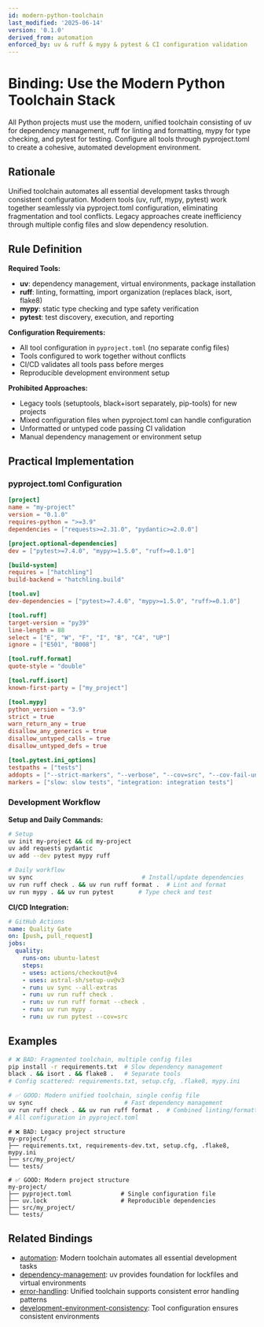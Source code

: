 ```yaml
---
id: modern-python-toolchain
last_modified: '2025-06-14'
version: '0.1.0'
derived_from: automation
enforced_by: uv & ruff & mypy & pytest & CI configuration validation
---
```


# Binding: Use the Modern Python Toolchain Stack

All Python projects must use the modern, unified toolchain consisting of uv for dependency management, ruff for linting and formatting, mypy for type checking, and pytest for testing. Configure all tools through pyproject.toml to create a cohesive, automated development environment.

## Rationale

Unified toolchain automates all essential development tasks through consistent configuration. Modern tools (uv, ruff, mypy, pytest) work together seamlessly via pyproject.toml configuration, eliminating fragmentation and tool conflicts. Legacy approaches create inefficiency through multiple config files and slow dependency resolution.

## Rule Definition

**Required Tools:**
- **uv**: dependency management, virtual environments, package installation
- **ruff**: linting, formatting, import organization (replaces black, isort, flake8)
- **mypy**: static type checking and type safety verification
- **pytest**: test discovery, execution, and reporting

**Configuration Requirements:**
- All tool configuration in `pyproject.toml` (no separate config files)
- Tools configured to work together without conflicts
- CI/CD validates all tools pass before merges
- Reproducible development environment setup

**Prohibited Approaches:**
- Legacy tools (setuptools, black+isort separately, pip-tools) for new projects
- Mixed configuration files when pyproject.toml can handle configuration
- Unformatted or untyped code passing CI validation
- Manual dependency management or environment setup

## Practical Implementation

### pyproject.toml Configuration

```toml
[project]
name = "my-project"
version = "0.1.0"
requires-python = ">=3.9"
dependencies = ["requests>=2.31.0", "pydantic>=2.0.0"]

[project.optional-dependencies]
dev = ["pytest>=7.4.0", "mypy>=1.5.0", "ruff>=0.1.0"]

[build-system]
requires = ["hatchling"]
build-backend = "hatchling.build"

[tool.uv]
dev-dependencies = ["pytest>=7.4.0", "mypy>=1.5.0", "ruff>=0.1.0"]

[tool.ruff]
target-version = "py39"
line-length = 88
select = ["E", "W", "F", "I", "B", "C4", "UP"]
ignore = ["E501", "B008"]

[tool.ruff.format]
quote-style = "double"

[tool.ruff.isort]
known-first-party = ["my_project"]

[tool.mypy]
python_version = "3.9"
strict = true
warn_return_any = true
disallow_any_generics = true
disallow_untyped_calls = true
disallow_untyped_defs = true

[tool.pytest.ini_options]
testpaths = ["tests"]
addopts = ["--strict-markers", "--verbose", "--cov=src", "--cov-fail-under=85"]
markers = ["slow: slow tests", "integration: integration tests"]
```

### Development Workflow

**Setup and Daily Commands:**
```bash
# Setup
uv init my-project && cd my-project
uv add requests pydantic
uv add --dev pytest mypy ruff

# Daily workflow
uv sync                               # Install/update dependencies
uv run ruff check . && uv run ruff format .  # Lint and format
uv run mypy . && uv run pytest       # Type check and test
```

**CI/CD Integration:**
```yaml
# GitHub Actions
name: Quality Gate
on: [push, pull_request]
jobs:
  quality:
    runs-on: ubuntu-latest
    steps:
    - uses: actions/checkout@v4
    - uses: astral-sh/setup-uv@v3
    - run: uv sync --all-extras
    - run: uv run ruff check .
    - run: uv run ruff format --check .
    - run: uv run mypy .
    - run: uv run pytest --cov=src
```

## Examples

```bash
# ❌ BAD: Fragmented toolchain, multiple config files
pip install -r requirements.txt  # Slow dependency management
black . && isort . && flake8 .   # Separate tools
# Config scattered: requirements.txt, setup.cfg, .flake8, mypy.ini

# ✅ GOOD: Modern unified toolchain, single config file
uv sync                          # Fast dependency management
uv run ruff check . && uv run ruff format .  # Combined linting/formatting
# All configuration in pyproject.toml
```

```
# ❌ BAD: Legacy project structure
my-project/
├── requirements.txt, requirements-dev.txt, setup.cfg, .flake8, mypy.ini
├── src/my_project/
└── tests/

# ✅ GOOD: Modern project structure
my-project/
├── pyproject.toml              # Single configuration file
├── uv.lock                     # Reproducible dependencies
├── src/my_project/
└── tests/
```

## Related Bindings

- [automation](../../../tenets/automation.md): Modern toolchain automates all essential development tasks
- [dependency-management](dependency-management.md): uv provides foundation for lockfiles and virtual environments
- [error-handling](error-handling.md): Unified toolchain supports consistent error handling patterns
- [development-environment-consistency](../../core/development-environment-consistency.md): Tool configuration ensures consistent environments
